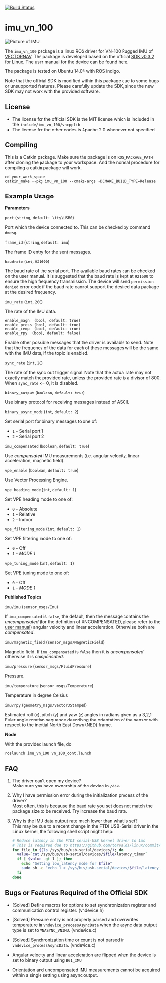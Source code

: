 [![Build Status](https://travis-ci.org/KumarRobotics/imu_vn_100.svg?branch=master)](https://travis-ci.org/KumarRobotics/imu\_vn\_100)

# imu\_vn\_100

![Picture of IMU](https://www.vectornav.com/images/default-source/products/vn-100-red-chip_right.png?sfvrsn=2302aad6_8)

The `imu_vn_100` package is a linux ROS driver for VN-100 Rugged IMU of [VECTORNAV](http://www.vectornav.com/). The package is developed based on the official [SDK v0.3.2](http://www.vectornav.com/support/downloads) for Linux. The user manual for the device can be found [here](http://www.vectornav.com/docs/default-source/documentation/vn-100-documentation/UM001.pdf?sfvrsn=10).

The package is tested on Ubuntu 14.04 with ROS indigo.

Note that the official SDK is modified within this package due to some bugs or unsupported features. Please carefully update the SDK, since the new SDK may not work with the provided software.

## License

* The license for the official SDK is the MIT license which is included in the `include/imu_vn_100/vncpplib`
* The license for the other codes is Apache 2.0 whenever not specified.

## Compiling

This is a Catkin package. Make sure the package is on `ROS_PACKAGE_PATH` after cloning the package to your workspace. And the normal procedure for compiling a catkin package will work.

```
cd your_work_space
catkin_make --pkg imu_vn_100 --cmake-args -DCMAKE_BUILD_TYPE=Release
```

## Example Usage

**Parameters**

`port` (`string`, `default: \tty\USB0`)

Port which the device connected to. This can be checked by command `dmesg`.

`frame_id` (`string`, `default: imu`)

The frame ID entry for the sent messages.

`baudrate` (`int`, `921600`)

The baud rate of the serial port. The available baud rates can be checked on the user manual. It is suggested that the baud rate is kept at `921600` to ensure the high frequency transmission. The device will send `permission denied` error code if the baud rate cannot support the desired data package at the desired frequency.

`imu_rate` (`int`, `200`)

The rate of the IMU data.

```
enable_magn  (bool, default: true)
enable_press (bool, default: true)
enable_temp  (bool, default: true)
enable_rpy  (bool, default: false)
```

Enable other possible messages that the driver is available to send. Note that the frequency of the data for each of these messages will be the same with the IMU data, if the topic is enabled.

`sync_rate` (`int`, `20`)

The rate of the sync out trigger signal. Note that the actual rate may not exactly match the provided rate, unless the provided rate is a divisor of 800. When `sync_rate` <= 0, it is disabled.

`binary_output` (`boolean`, `default: true`)

Use binary  protocol for receiving messages instead of ASCII.

`binary_async_mode` (`int`, `default: 2`)

Set serial port for binary messages to one of:

* `1` - Serial port 1
* `2` - Serial port 2

`imu_compensated` (`boolean`, `default: true`)

Use *compensated* IMU measurements (i.e. angular velocity, linear acceleration, magnetic field).

`vpe_enable` (`boolean`, `default: true`)

Use Vector Processing Engine.

`vpe_heading_mode` (`int`, `default: 1`)

Set VPE heading mode to one of:

* `0` - Absolute
* `1` - Relative
* `2` - Indoor

`vpe_filtering_mode` (`int`, `default: 1`)

Set VPE filtering mode to one of:

* `0` - Off
* `1` - *MODE 1*

`vpe_tuning_mode` (`int`, `default: 1`)

Set VPE tuning mode to one of:

* `0` - Off
* `1` - *MODE 1*

**Published Topics**

`imu/imu` (`sensor_msgs/Imu`)

If `imu_compensated` is `false`, the default, then the message contains the *uncompensated* (for the definition of UNCOMPENSATED, please refer to the [user manual](http://www.vectornav.com/docs/default-source/documentation/vn-100-documentation/UM001.pdf?sfvrsn=10)) angular velocity and linear acceleration. Otherwise both are *compensated*.

`imu/magnetic_field` (`sensor_msgs/MagneticField`)

Magnetic field. If `imu_compensated` is `false` then it is *uncompensated* otherwise it is *compensated*.

`imu/pressure` (`sensor_msgs/FluidPressure`)

Pressure.

`imu/temperature` (`sensor_msgs/Temperature`)

Temperature in degree Celsius

`imu/rpy` (`geometry_msgs/Vector3Stamped`)

Estimated roll (`x`), pitch (`y`) and yaw (`z`) angles in radians given as a 3,2,1 Euler angle rotation sequence describing the orientation of the sensor with respect to the inertial North East Down (NED) frame.

**Node**

With the provided launch file, do

```
roslaunch imu_vn_100 vn_100_cont.launch
```

## FAQ

1. The driver can't open my device?\
Make sure you have ownership of the device in `/dev`.

2. Why I have permission error during the initialization process of the driver?\
Most often, this is because the baud rate you set does not match the package size to be received. Try increase the baud rate.

3. Why is the IMU data output rate much lower than what is set?\
This may be due to a recent change in the FTDI USB-Serial driver in the Linux kernel, the following shell script might help:
    ```bash
    # Reduce latency in the FTDI serial-USB kernel driver to 1ms
    # This is required due to https://github.com/torvalds/linux/commit/c6dce262
    for file in $(ls /sys/bus/usb-serial/devices/); do
      value=`cat /sys/bus/usb-serial/devices/$file/latency_timer`
      if [ $value -gt 1 ]; then
        echo "Setting low_latency mode for $file"
        sudo sh -c "echo 1 > /sys/bus/usb-serial/devices/$file/latency_timer"
      fi
    done
    ```

## Bugs or Features Required of the Official SDK

* [Solved] Define macros for options to set synchronization register and communication control register. (vndevice.h)

* [Solved] Pressure entry is not properly parsed and overwrites temperature in `vndevice_processAsyncData` when the async data output type is set to `VNASYNC_VNIMU`. (vndevice.c)

* [Solved] Synchronization time or count is not parsed in `vndevice_processAsyncData`. (vndevice.c)

* Angular velocity and linear acceleration are flipped when the device is set to binary output using `BG1_IMU`

* Orientation and uncompensated IMU measurements cannot be acquired within a single setting using async output.

